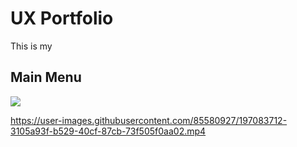 # **UX Portfolio**
This is my

## Main Menu
![](https://i.imgur.com/OS4JrLz.jpg)


https://user-images.githubusercontent.com/85580927/197083712-3105a93f-b529-40cf-87cb-73f505f0aa02.mp4

